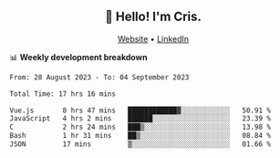 
<h2 align="center">👋 Hello! I'm Cris.</h2>
<p align="center">
  <a href="https://www.criscunas.dev">Website</a> •
  <a href="https://www.linkedin.com/in/cristophercunas/">LinkedIn</a> 
</p>


📊 **Weekly development breakdown**
<!--START_SECTION:waka-->

```txt
From: 28 August 2023 - To: 04 September 2023

Total Time: 17 hrs 16 mins

Vue.js       8 hrs 47 mins   ████████████▓░░░░░░░░░░░░   50.91 %
JavaScript   4 hrs 2 mins    ██████░░░░░░░░░░░░░░░░░░░   23.39 %
C            2 hrs 24 mins   ███▒░░░░░░░░░░░░░░░░░░░░░   13.98 %
Bash         1 hr 31 mins    ██▒░░░░░░░░░░░░░░░░░░░░░░   08.84 %
JSON         17 mins         ▒░░░░░░░░░░░░░░░░░░░░░░░░   01.66 %
```

<!--END_SECTION:waka-->

